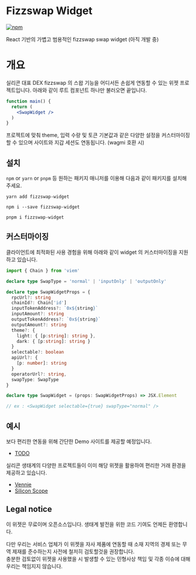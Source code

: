 # Fizzswap Widget

[![npm](https://img.shields.io/npm/v/fizzswap-widget)](https://www.npmjs.com/package/fizzswap-widget)

React 기반의 가볍고 범용적인 fizzswap swap widget (아직 개발 중)

# 개요

실리콘 대표 DEX fizzswap 의 스왑 기능을 어디서든 손쉽게 연동할 수 있는 위젯 프로젝트입니다. 아래와 같이 루트 컴포넌트 하나만 불러오면 끝입니다.

```jsx
function main() {
  return (
    <SwapWidget />
  )
}
```

프로젝트에 맞춰 theme, 입력 수량 및 토큰 기본값과 같은 다양한 설정을 커스터마이징 할 수 있으며 사이트와 지갑 세션도 연동됩니다. (wagmi 호환 시)

## 설치

`npm` or `yarn` or `pnpm` 등 원하는 패키지 매니저를 이용해 다음과 같이 패키지를 설치해주세요.

```shell
yarn add fizzswap-widget
```
```shell
npm i --save fizzswap-widget
```
```shell
pnpm i fizzswap-widget
```

## 커스터마이징

클라이언트에 최적화된 사용 경험을 위해 아래와 같이 widget 의 커스터마이징을 지원하고 있습니다. 
```typescript
import { Chain } from 'viem'

declare type SwapType = 'normal' | 'inputOnly' | 'outputOnly'

declare type SwapWidgetProps = {
  rpcUrl?: string
  chainId?: Chain['id']
  inputTokenAddress?: `0x${string}`
  inputAmount?: string
  outputTokenAddress?: `0x${string}`
  outputAmount?: string
  theme?: {
    light: { [p:string]: string },
    dark: { [p:string]: string }
  }
  selectable?: boolean
  apiUrl?: {
    [p: number]: string
  }
  operatorUrl?: string,
  swapType: SwapType
}

declare type SwapWidget = (props: SwapWidgetProps) => JSX.Element

// ex : <SwapWidget selectable={true} swapType="normal" />
```

## 예시

보다 편리한 연동을 위해 간단한 Demo 사이트를 제공할 예정입니다.

- [TODO]()

실리콘 생태계의 다양한 프로젝트들이 이미 해당 위젯을 활용하여 편리한 거래 환경을 제공하고 있습니다.

- [Vennie](https://vennie.io/)
- [Silicon Scope](https://scope.silicon.network)

## Legal notice

이 위젯은 무료이며 오픈소스입니다. 생태계 발전을 위한 코드 기여도 언제든 환영합니다.

다만 우리는 서비스 업체가 이 위젯을 자사 제품에 연동할 때 소재 지역의 경제 또는 무역 제재를 준수하는지 사전에 철저히 검토할것을 권장합니다.\
충분한 검토없이 위젯을 사용했을 시 발생할 수 있는 민형사상 책임 및 각종 이슈에 대해 우리는 책임지지 않습니다. 